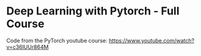 # Deep Learning with Pytorch - Full Course
Code from the PyTorch youtube course: https://www.youtube.com/watch?v=c36lUUr864M